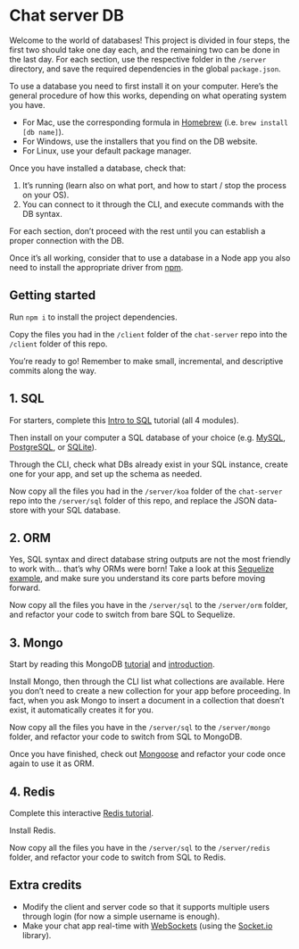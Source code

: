 # Chat server DB

Welcome to the world of databases! This project is divided in four steps, the first two should take one day each, and the remaining two can be done in the last day. For each section, use the respective folder in the `/server` directory, and save the required dependencies in the global `package.json`.

To use a database you need to first install it on your computer. Here’s the general procedure of how this works, depending on what operating system you have.

- For Mac, use the corresponding formula in [Homebrew](http://brew.sh/) (i.e. `brew install [db name]`).
- For Windows, use the installers that you find on the DB website.
- For Linux, use your default package manager.

Once you have installed a database, check that:

1. It’s running (learn also on what port, and how to start / stop the process on your OS).
2. You can connect to it through the CLI, and execute commands with the DB syntax.

For each section, don’t proceed with the rest until you can establish a proper connection with the DB.

Once it’s all working, consider that to use a database in a Node app you also need to install the appropriate driver from [npm](https://www.npmjs.org/).

## Getting started

Run `npm i` to install the project dependencies.

Copy the files you had in the `/client` folder of the `chat-server` repo into the `/client` folder of this repo.

You’re ready to go! Remember to make small, incremental, and descriptive commits along the way.

## 1. SQL

For starters, complete this [Intro to SQL](https://www.khanacademy.org/computing/computer-programming/sql) tutorial (all 4 modules).

Then install on your computer a SQL database of your choice (e.g. [MySQL](https://www.mysql.com/), [PostgreSQL](https://www.postgresql.org/), or [SQLite](https://www.sqlite.org/)).

Through the CLI, check what DBs already exist in your SQL instance, create one for your app, and set up the schema as needed.

Now copy all the files you had in the `/server/koa` folder of the `chat-server` repo into the `/server/sql` folder of this repo, and replace the JSON data-store with your SQL database.

## 2. ORM

Yes, SQL syntax and direct database string outputs are not the most friendly to work with… that’s why ORMs were born! Take a look at this [Sequelize example](https://sequelize.readthedocs.io/en/1.7.0/articles/express/), and make sure you understand its core parts before moving forward.

Now copy all the files you have in the `/server/sql` to the `/server/orm` folder, and refactor your code to switch from bare SQL to Sequelize.

## 3. Mongo

Start by reading this MongoDB [tutorial](https://www.tutorialspoint.com/mongodb/) and [introduction](https://scotch.io/tutorials/an-introduction-to-mongodb).

Install Mongo, then through the CLI list what collections are available. Here you don’t need to create a new collection for your app before proceeding. In fact, when you ask Mongo to insert a document in a collection that doesn’t exist, it automatically creates it for you.

Now copy all the files you have in the `/server/sql` to the `/server/mongo` folder, and refactor your code to switch from SQL to MongoDB.

Once you have finished, check out [Mongoose](http://mongoosejs.com/) and refactor your code once again to use it as ORM.

## 4. Redis

Complete this interactive [Redis tutorial](https://try.redis.io/).

Install Redis.

Now copy all the files you have in the `/server/sql` to the `/server/redis` folder, and refactor your code to switch from SQL to Redis.

## Extra credits

- Modify the client and server code so that it supports multiple users through login (for now a simple username is enough).
- Make your chat app real-time with [WebSockets](https://developer.mozilla.org/en-US/docs/Web/API/WebSockets_API) (using the [Socket.io](http://socket.io/) library).
